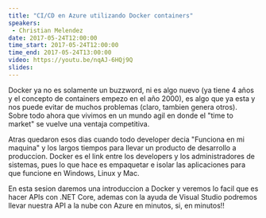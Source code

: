 ```yaml
---
title: "CI/CD en Azure utilizando Docker containers"
speakers:
 - Christian Melendez
date: 2017-05-24T12:00:00
time_start: 2017-05-24T12:00:00
time_end: 2017-05-24T13:00:00
video: https://youtu.be/nqAJ-6HQj9Q
slides: 
---
```


Docker ya no es solamente un buzzword, ni es algo nuevo (ya tiene 4 años y el concepto de containers empezo en el año 2000), es algo que ya esta y nos puede evitar de muchos problemas (claro, tambien genera otros). Sobre todo ahora que vivimos en un mundo agil en donde el "time to market" se vuelve una ventaja competitiva.

Atras quedaron esos dias cuando todo developer decia "Funciona en mi maquina" y los largos tiempos para llevar un producto de desarrollo a produccion. Docker es el link entre los developers y los administradores de sistemas, pues lo que hace es empaquetar e isolar las aplicaciones para que funcione en Windows, Linux y Mac.

En esta sesion daremos una introduccion a Docker y veremos lo facil que es hacer APIs con .NET Core, ademas con la ayuda de Visual Studio podremos llevar nuestra API a la nube con Azure en minutos, si, en minutos!!
